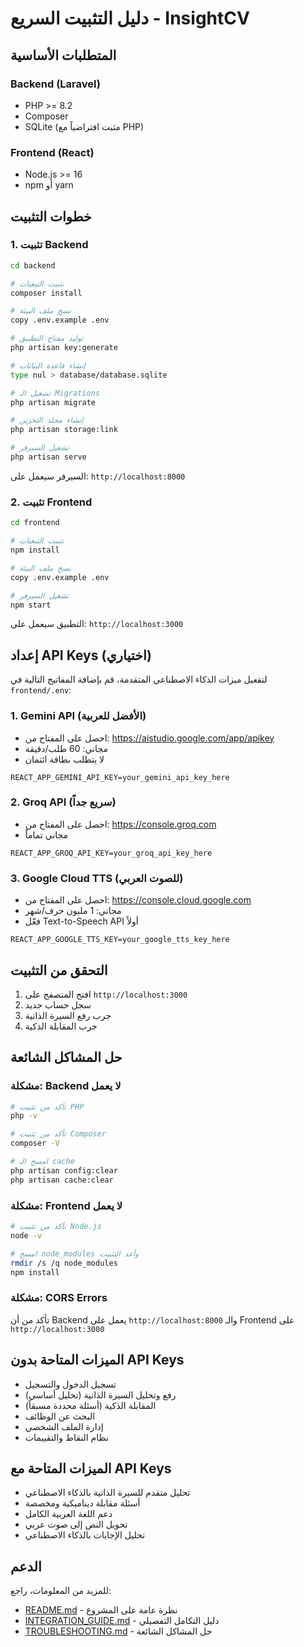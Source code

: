 # دليل التثبيت السريع - InsightCV

## المتطلبات الأساسية

### Backend (Laravel)
- PHP >= 8.2
- Composer
- SQLite (مثبت افتراضياً مع PHP)

### Frontend (React)
- Node.js >= 16
- npm أو yarn

## خطوات التثبيت

### 1. تثبيت Backend

```bash
cd backend

# تثبيت التبعيات
composer install

# نسخ ملف البيئة
copy .env.example .env

# توليد مفتاح التطبيق
php artisan key:generate

# إنشاء قاعدة البيانات
type nul > database/database.sqlite

# تشغيل الـ Migrations
php artisan migrate

# إنشاء مجلد التخزين
php artisan storage:link

# تشغيل السيرفر
php artisan serve
```

السيرفر سيعمل على: `http://localhost:8000`

### 2. تثبيت Frontend

```bash
cd frontend

# تثبيت التبعيات
npm install

# نسخ ملف البيئة
copy .env.example .env

# تشغيل السيرفر
npm start
```

التطبيق سيعمل على: `http://localhost:3000`

## إعداد API Keys (اختياري)

لتفعيل ميزات الذكاء الاصطناعي المتقدمة، قم بإضافة المفاتيح التالية في `frontend/.env`:

### 1. Gemini API (الأفضل للعربية)
- احصل على المفتاح من: https://aistudio.google.com/app/apikey
- مجاني: 60 طلب/دقيقة
- لا يتطلب بطاقة ائتمان

```env
REACT_APP_GEMINI_API_KEY=your_gemini_api_key_here
```

### 2. Groq API (سريع جداً)
- احصل على المفتاح من: https://console.groq.com
- مجاني تماماً

```env
REACT_APP_GROQ_API_KEY=your_groq_api_key_here
```

### 3. Google Cloud TTS (للصوت العربي)
- احصل على المفتاح من: https://console.cloud.google.com
- مجاني: 1 مليون حرف/شهر
- فعّل Text-to-Speech API أولاً

```env
REACT_APP_GOOGLE_TTS_KEY=your_google_tts_key_here
```

## التحقق من التثبيت

1. افتح المتصفح على `http://localhost:3000`
2. سجل حساب جديد
3. جرب رفع السيرة الذاتية
4. جرب المقابلة الذكية

## حل المشاكل الشائعة

### مشكلة: Backend لا يعمل
```bash
# تأكد من تثبيت PHP
php -v

# تأكد من تثبيت Composer
composer -V

# امسح الـ cache
php artisan config:clear
php artisan cache:clear
```

### مشكلة: Frontend لا يعمل
```bash
# تأكد من تثبيت Node.js
node -v

# امسح node_modules وأعد التثبيت
rmdir /s /q node_modules
npm install
```

### مشكلة: CORS Errors
تأكد من أن Backend يعمل على `http://localhost:8000` والـ Frontend على `http://localhost:3000`

## الميزات المتاحة بدون API Keys

- تسجيل الدخول والتسجيل
- رفع وتحليل السيرة الذاتية (تحليل أساسي)
- المقابلة الذكية (أسئلة محددة مسبقاً)
- البحث عن الوظائف
- إدارة الملف الشخصي
- نظام النقاط والتقييمات

## الميزات المتاحة مع API Keys

- تحليل متقدم للسيرة الذاتية بالذكاء الاصطناعي
- أسئلة مقابلة ديناميكية ومخصصة
- دعم اللغة العربية الكامل
- تحويل النص إلى صوت عربي
- تحليل الإجابات بالذكاء الاصطناعي

## الدعم

للمزيد من المعلومات، راجع:
- [README.md](README.md) - نظرة عامة على المشروع
- [INTEGRATION_GUIDE.md](INTEGRATION_GUIDE.md) - دليل التكامل التفصيلي
- [TROUBLESHOOTING.md](TROUBLESHOOTING.md) - حل المشاكل الشائعة

